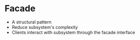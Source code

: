 # Facade

* A structural pattern
* Reduce subsystem's complexity
* Clients interact with subsystem through the facade interface
